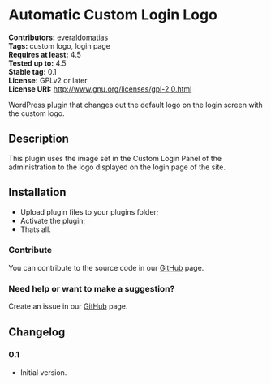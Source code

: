 # Automatic Custom Login Logo #
**Contributors:** [everaldomatias](https://profiles.wordpress.org/everaldomatias)  
**Tags:** custom logo, login page  
**Requires at least:** 4.5  
**Tested up to:** 4.5  
**Stable tag:** 0.1  
**License:** GPLv2 or later  
**License URI:** http://www.gnu.org/licenses/gpl-2.0.html  

WordPress plugin that changes out the default logo on the login screen with the custom logo.

## Description ##

This plugin uses the image set in the Custom Login Panel of the administration to the logo displayed on the login page of the site.

## Installation ##

- Upload plugin files to your plugins folder;  
- Activate the plugin;  
- Thats all.

### Contribute ###

You can contribute to the source code in our [GitHub](https://github.com/everaldomatias/automatic-custom-logo-login) page.

### Need help or want to make a suggestion? ###

Create an issue in our [GitHub](https://github.com/everaldomatias/automatic-custom-logo-login/issues) page.

## Changelog ##

### 0.1 ###

- Initial version.